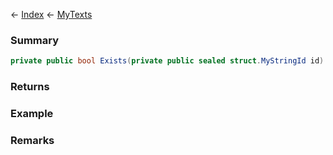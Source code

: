 ← [Index](Api-Index) ← [MyTexts](VRage.MyTexts)

### Summary

```csharp
private public bool Exists(private public sealed struct.MyStringId id)
```

### Returns

### Example

### Remarks

